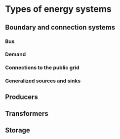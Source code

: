 # Types of energy systems

## Boundary and connection systems
### Bus
### Demand
### Connections to the public grid
### Generalized sources and sinks

## Producers
## Transformers
## Storage